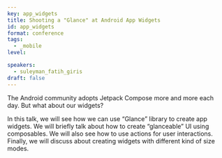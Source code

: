```yaml
---
key: app_widgets
title: Shooting a "Glance" at Android App Widgets
id: app_widgets
format: conference
tags:
  - _mobile
level: 

speakers:
  - suleyman_fatih_giris
draft: false
---
```


The Android community adopts Jetpack Compose more and more each day. But what about our widgets? 

In this talk, we will see how we can use “Glance” library to create app widgets. We will briefly talk about how to create “glanceable” UI using composables. We will also see how to use actions for user interactions. Finally, we will discuss about creating widgets with different kind of size modes.
